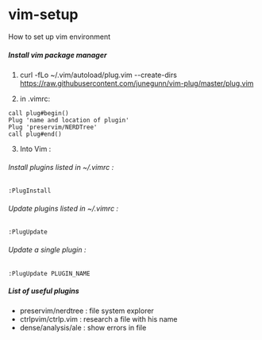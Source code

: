 # vim-setup
How to set up vim environment

##### Install vim package manager

1) curl -fLo ~/.vim/autoload/plug.vim --create-dirs \
  https://raw.githubusercontent.com/junegunn/vim-plug/master/plug.vim

2) in .vimrc:
```vim
call plug#begin()
Plug 'name and location of plugin'
Plug 'preservim/NERDTree'
call plug#end()
```

3) Into Vim :

###### Install plugins listed in ~/.vimrc :
```vim
:PlugInstall 
```

###### Update plugins listed in ~/.vimrc :
```vim
:PlugUpdate
```
###### Update a single plugin :
```vim
:PlugUpdate PLUGIN_NAME 
```
##### List of useful plugins

- preservim/nerdtree : file system explorer
- ctrlpvim/ctrlp.vim : research a file with his name
- dense/analysis/ale : show errors in file
